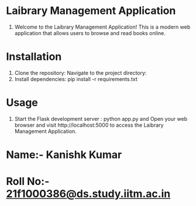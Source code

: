 
# Laibrary Management Application
1. Welcome to the Laibrary Management Application! This is a modern web application that allows users to browse and read books online.

# Installation

1. Clone the repository: Navigate to the project directory:
2. Install dependencies: pip install -r requirements.txt


# Usage
1. Start the Flask development server : python app.py  and Open your web browser and visit http://localhost:5000 to access the Laibrary Management Application.

# Name:- Kanishk Kumar
# Roll No:- <21f1000386@ds.study.iitm.ac.in>
